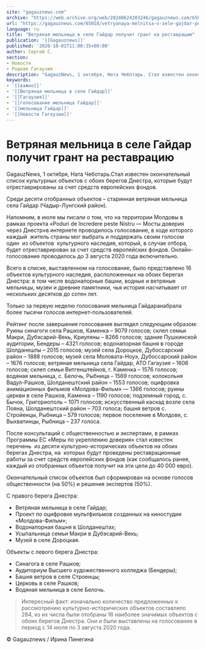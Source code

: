```yaml
---
site: "gagauznews.com"
archive: "https://web.archive.org/web/20240624203246/gagauznews.com/65018/vetryanaya-melnitsa-v-sele-gajdar-poluchit-grant-na-restavratsiyu.html"
url: "https://gagauznews.com/65018/vetryanaya-melnitsa-v-sele-gajdar-poluchit-grant-na-restavratsiyu.html"
language: ru
title: "Ветряная мельница в селе Гайдар получит грант на реставрацию"
publication: '[[Gagauznews]]'
published: '2020-10-01T11:00:35+00:00'
author: Сергей С.
section:
- Новости
- Родная Гагаузия
description: "GagauzNews, 1 октября, Ната Чеботарь. Стал известен окончательный список культурных объектов с обоих берегов Днестра, которые будут отреставрированы за счет средств европейских фондов. Среди десяти отобранных объектов – старинная ветряная мельница села Гайдар (Чадыр-Лунгский район). Напомним, в июле мы писали о том, что на территории Молдовы в рамках проекта «Poduri de încredere peste Nistru — Мосты доверия через Днестр» в интернете проводилось голосование, в ходе которого каждый житель страны мог выбрать и поддержать своим голосом один из объектов культурного наследия, который, в случае отбора, будет отреставрирован за счет средств европейских фондов. Онлайн-голосование проводилось до 3 августа 2020 года включительно. Всего […]"
keywords:
- '[[важно]]'
- '[[Ветряная мельница в селе Гайдар]]'
- '[[Гагаузия]]'
- '[[голосование мельница Гайдар]]'
- '[[мельница Гайдар]]'
- '[[Новости Гагаузии]]'
---
```


# Ветряная мельница в селе Гайдар получит грант на реставрацию

GagauzNews, 1 октября, Ната Чеботарь.Стал известен окончательный список культурных объектов с обоих берегов Днестра, которые будут отреставрированы за счет средств европейских фондов.

Среди десяти отобранных объектов – старинная ветряная мельница села Гайдар (Чадыр-Лунгский район).

Напомним, в июле мы писали о том, что на территории Молдовы в рамках проекта «Poduri de încredere peste Nistru — Мосты доверия через Днестр»в интернете проводилось голосование, в ходе которого каждый  житель страны мог выбрать и поддержать своим голосом один  из объектов  культурного наследия, который, в случае отбора, будет отреставрирован за счет средств европейских фондов. Онлайн-голосование проводилось до 3 августа 2020 года включительно.

Всего в списке, выставленном на голосование, было представлено 16 объектов культурного наследия, расположенных на обоих берегах Днестра: в том числе водонапорные башни, водные и ветряные мельницы, музеи и древние памятники, чья история насчитывает от нескольких десятков до сотен лет.

Только за первую неделю голосования мельница Гайдаранабрала более тысячи голосов интернет-пользователей.

Рейтинг после завершения голосования выглядел следующим образом: Руины синагоги села Рашков, Каменка – 9079 голосов; склеп семьи Макри, Дубэсарий-Векь, Криуляны – 8266 голосов; здание Пушкинской аудитории, Бендеры – 4321 голосов; водонапорная башня в городе Шолданешты – 2015 голосов; музей села Дороцкое, Дубоссарский район – 1888 голосов; музей села Моловата-Ноуэ, Дубоссарский район – 1676 голосов; ветряная мельница села Гайдар, АТО Гагаузия – 1606 голосов; склеп семьи Витгенштейнов, г. Каменка – 1576 голосов; водяная мельница, с. Белочь, Рыбница – 1569 голосов; колокольня Вадул-Рашков, Шолданештский район – 1553 голосов; оцифровка анимационных фильмов «Молдова-Фильм» — 1366 голосов; руины церкви в селе Рашков, Каменка – 1190 голосов; подземный город, с. Бычок, Григориополь – 1071 голосов; искусственный каскад возле села Пояна, Шолданештский район – 703 голоса; башня ветров с. Стройенцы, Рыбница – 579 голосов; первое поселение в Молдове, с. Выхватинцы, Рыбница – 237 голоса.

После консультаций с общественностью и экспертами, в рамках Программы ЕС «Меры по укреплению доверия» стал известен перечень  из десяти культурно-исторических объектов на обоих берегах Днестра, на  которых будут проведены реставрационные работы за счет средств европейских фондов (как сообщалось ранее, каждый из отобранных объектов получит на эти цели до 40 000 евро).

Окончательный список объектов был сформирован на основе голосов общественности (на 50%) и решения экспертов (50%).

С правого берега Днестра:

- Ветряная мельница в селе Гайдар;
- Проект по оцифровке мультфильмов созданных на киностудии «Mолдова-Фильм»;
- Водонапорная башня в Шолданештах;
- Усыпальница семьи Макри в Дубэсарий-Векь;
- Музей в селе Дороцкая.

Объекты с левого берега Днестра:

- Синагога в селе Рашков;
- Аудиториум Высшего художественного колледжа (Бендеры);
- Башня ветров в селе Строенцы;
- Церковь в селе Рашков;
- Водяная мельница в селе Белочь.

> Интересный факт: изначально количество предложенных к рассмотрению культурно-исторических объектов составляло 284, из их числа были отобраны 16 наиболее значимых объектов с обоих берегов Днестра. Они и были выставлены на голосование в период с 14 июля по 3 августа 2020 года.

© Gagauznews / Ирина Пинегина